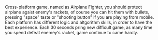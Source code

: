 Cross-platform game, named as Airplane Fighter, you should protect airplane agaist enemy's rackets, of course you can hit them with bullets, pressing "space" taste or "shooting button" if you are playing from mobile. Each platform has different logic and altgorithm skills, in order to have the best experience. Each 30 seconds pring new difficult game, as many time you spend defeat enemey's racket, game continue to came hardly.
